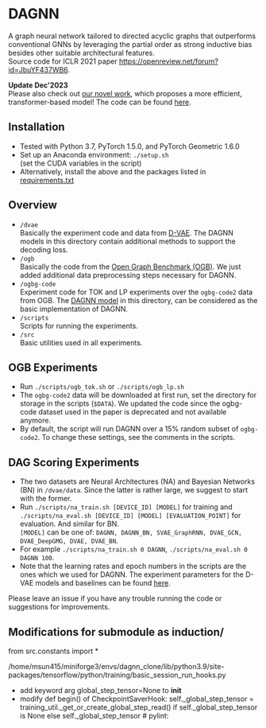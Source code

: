 # DAGNN
A graph neural network tailored to directed acyclic graphs that outperforms conventional GNNs by leveraging the partial order as strong inductive bias besides other suitable architectural features. <br/>Source code for ICLR 2021 paper https://openreview.net/forum?id=JbuYF437WB6.

**Update Dec'2023**<br/>Please also check out [our novel work](https://proceedings.neurips.cc/paper_files/paper/2023/file/94e85561a342de88b559b72c9b29f638-Paper-Conference.pdf), which proposes a more efficient, transformer-based model! The code can be found [here](https://github.com/LUOyk1999/DAGformer).

## Installation
* Tested with Python 3.7, PyTorch 1.5.0, and PyTorch Geometric 1.6.0
* Set up an Anaconda environment: `./setup.sh` 
<br/>(set the CUDA variables in the script)
* Alternatively, install the above and the packages listed in [requirements.txt](requirements.txt)

## Overview

* `/dvae` 
<br/>Basically the experiment code and data from [D-VAE](https://github.com/muhanzhang/D-VAE/).
The DAGNN models in this directory contain additional methods to support the decoding loss. 
* `/ogb` <br/>Basically the code from the [Open Graph Benchmark (OGB)](https://github.com/snap-stanford/ogb). We just added additional data preprocessing steps necessary for DAGNN.
* `/ogbg-code` <br/>Experiment code for TOK and LP experiments over the `ogbg-code2` data from OGB. The [DAGNN model](ogbg-code/model/dagnn.py) in this directory, can be considered as the basic implementation of DAGNN.
* `/scripts` <br/>Scripts for running the experiments.
* `/src` <br/> Basic utilities used in all experiments.

## OGB Experiments

* Run `./scripts/ogb_tok.sh` or `./scripts/ogb_lp.sh`
* The `ogbg-code2` data will be downloaded at first run, set the directory for storage in the scripts (`$DATA`). We updated the code since the ogbg-code dataset used in the paper is deprecated and not available anymore.
* By default, the script will run DAGNN over a 15% random subset of `ogbg-code2`. To change these settings, see the comments in the scripts.

## DAG Scoring Experiments
* The two datasets are Neural Architectures (NA) and Bayesian Networks (BN) in `/dvae/data`. Since the latter is rather large, we suggest to start with the former. 
* Run `./scripts/na_train.sh [DEVICE_ID] [MODEL]` for training and  `./scripts/na_eval.sh [DEVICE_ID] [MODEL] [EVALUATION_POINT]` for evaluation. And similar for BN.
<br/>`[MODEL]` can be one of: `DAGNN, DAGNN_BN, SVAE_GraphRNN, DVAE_GCN, DVAE_DeepGMG, DVAE, DVAE_BN`.
* For example `./scripts/na_train.sh 0 DAGNN`, `./scripts/na_eval.sh 0 DAGNN 100`.
* Note that the learning rates and epoch numbers in the scripts are the ones which we used for DAGNN. The experiment parameters for the D-VAE models and baselines can be found [here](https://github.com/muhanzhang/D-VAE/blob/master/commands.sh).

Please leave an issue if you have any trouble running the code or suggestions for improvements.


## Modifications for submodule as induction/

from src.constants import *

/home/msun415/miniforge3/envs/dagnn_clone/lib/python3.9/site-packages/tensorflow/python/training/basic_session_run_hooks.py
- add keyword arg global_step_tensor=None to __init__
- modify def begin() of CheckpointSaverHook:
self._global_step_tensor = training_util._get_or_create_global_step_read() if self._global_step_tensor is None else self._global_step_tensor # pylint: 
